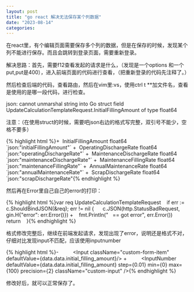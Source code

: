 ```yaml
---
layout: post
title: "go react 解决无法保存某个列数据"
date: "2023-08-14"
categories: 
---
```

<p>在react里，有个编辑页面需要保存多个列的数据，但是在保存的时候，发现某个列不能进行保存。而且会跳转到登录页面，需要重新登录。</p>
<p>解决思路：首先，需要f12查看发起的请求是什么，（发现是一个options 和一个put,put是400），进入前端页面的代码进行查看，（把重新登录的代码先注释了。）</p>
<p>然后检查后端的代码，查看路由，然后在vim里:vs，使用ctrl t **加文件名，查看是使用的是哪一段代码，进行检查。</p>
<p>json: cannot unmarshal string into Go struct field UpdateCalculationTemplateRequest.InitialFillingAmount of type float64</p>
<p>注意：（在使用struct的时候，需要吧json右边的格式写完整，双引号不能少，空格不要多）</p>
{% highlight html %}+&nbsp; InitialFillingAmount float64 `json:&quot;initialFillingAmount&quot;`
+&nbsp; OperatingDischargeRate float64 `json:&quot;operatingDischargeRate&quot;`
+&nbsp; MaintenanceDischargeRate float64 `json:&quot;maintenanceDischargeRate&quot;`
+&nbsp; MaintenanceFillingRate float64 `json:&quot;maintenanceFillingRate&quot;`
+&nbsp; AnnualMaintenanceRate float64 `json:&quot;annualMaintenanceRate&quot;`
+&nbsp; ScrapDischargeRate float64 `json:&quot;scrapDischargeRate&quot;{% endhighlight %}
<p>然后再在Error里自己自己的error的打印：</p>
{% highlight html %}var req UpdateCalculationTemplateRequest
&nbsp;&nbsp; if err := c.ShouldBindJSON(&amp;req); err != nil {
&nbsp;&nbsp;&nbsp;&nbsp; c.JSON(http.StatusBadRequest, gin.H{&quot;error&quot;: err.Error()})
+&nbsp;&nbsp;&nbsp; fmt.Println(&quot;&nbsp;&nbsp; == got error&quot;, err.Error())
&nbsp;&nbsp;&nbsp;&nbsp; return
&nbsp;&nbsp; }{% endhighlight %}
<p>格式修改完整后，继续在前端发起请求，发现出现了error，说明还是格式不对，仔细对比发现input不匹配，应该使用inputnumber</p>
{% highlight html %}-&nbsp;&nbsp;&nbsp;&nbsp;&nbsp;&nbsp;&nbsp;&nbsp;&nbsp; &lt;Input className=&quot;custom-form-item&quot; defaultValue={data.data.initial_filling_amount}/&gt;
+&nbsp;&nbsp;&nbsp;&nbsp;&nbsp;&nbsp;&nbsp;&nbsp;&nbsp; &lt;InputNumber defaultValue={data.data.initial_filling_amount} step={0.01} min={0} max={100} precision={2} className=&quot;custom-input&quot; /&gt;{% endhighlight %}
<p>修改好后，就可以正常保存了。</p>

